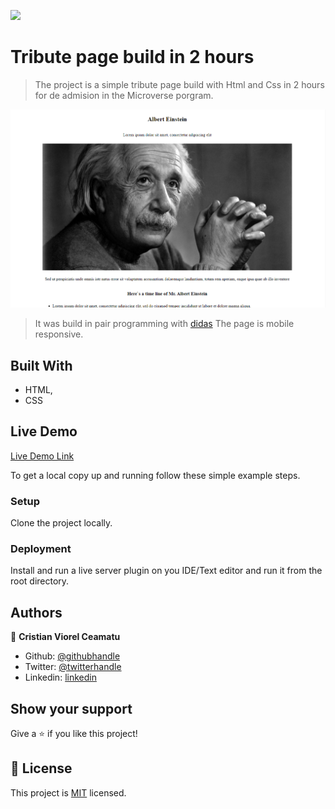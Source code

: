 ![](https://img.shields.io/badge/Microverse-blueviolet)

# Tribute page build in 2 hours

> The project is a simple tribute page build with Html and Css in 2 hours for de admision in the Microverse porgram.

![screenshot](./screenshot.png)

> It was build in pair programming with [didas](https://github.com/didasmbalanya)
> The page is mobile responsive.

## Built With

- HTML,
- CSS

## Live Demo

[Live Demo Link](https://cristianceamatu.github.io/microverse-admision-tribute-page/)


To get a local copy up and running follow these simple example steps.

### Setup

Clone the project locally.

### Deployment

Install and run a live server plugin on you IDE/Text editor and run it from the root directory.


## Authors

👤 **Cristian Viorel Ceamatu**

- Github: [@githubhandle](https://github.com/cristianCeamatu)
- Twitter: [@twitterhandle](https://twitter.com/CeamatuV)
- Linkedin: [linkedin](https://www.linkedin.com/in/ceamatu-cristian-viorel-7a5469136/)


## Show your support

Give a ⭐️ if you like this project!


## 📝 License

This project is [MIT](lic.url) licensed.
